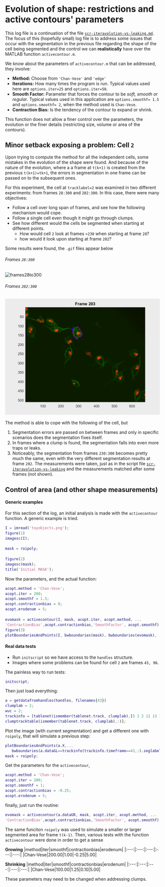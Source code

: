   # Evolution of shape: restrictions and active contours' parameters
This log file is a continuation of the file
[`scr-iteravolution-vs-leaking.md`](./scr-iteravolution-vs-leaking.md).
The focus of this (hopefully small) log file is to address some issues
that occur with the segmentation in the previous file regarding the
shape of the cell being segmented and the control we can **realistically**
have over the MATLAB function `activecontour.m`.

We know about the parameters of `activecontour.m` that can be addressed,
they involve:
+ **Method:** Choose from `'Chan-Vese'` and `'edge'`
+ **Iterations:** How many times the program is run. Typical values used here
are `options.iter=25` and `options.iter=50`.
+ **Smooth Factor:** Parameter that forces the contour to be _soft, smooth
or regular_. Typical values used in this application are
`options.smoothf= 1.5` and `options.smoothf= 2`, when the method used is
`Chan-Vese`.
+ **Contraction Bias:** Is the tendency of the contour to expand or shrink.

This function does not allow a finer control over the parameters, the
evolution or the finer details (restricting size, volume or area of the
contours).

## Minor setback exposing a problem: Cell `2`
Upon trying to compute the method for all the independent cells, some mistakes
in the evolution of the shape were found. And because of the nature of the
evolution, where a a frame at `t(k+1)` is created from the previous
`t(k+1)=tk+1`, the errors in segmentation in one frame can be passed
on to the subsequent ones.

For this experiment, the cell at `tracklabel=2` was examined in two different
experiments: from frames `28:300` and `202:300`. In this case, there were many
objectives:
+ Follow a cell over  long span of frames, and see how the following mechanism
would cope.
+ Follow a single cell even though it might go through clumps.
+ See how different would the cells be segmented when starting at different
points.
  + How would cell `2` look at frames `>230` when starting at frame `28`?
  + how would it look upon starting at frame `202`?

Some results were found, the `.gif` files appear below
###### Frames `28:300`
![frames28to300](../figs/clump2-frames28to300.gif)
###### Frames `202:300`
![frames202to300](../figs/clump2-frames202to300.gif)

The method is able to cope with the following of the cell, but
1. Segmentation errors are passed on between frames and only in specific
scenarios does the segmentation fixes itself.
2. In frames where a clump is found, the segmentation falls into even more
traps or leaks.
3. Noticeably, the segmentation from frames `230:300` becomes pretty much the
same, even with the very different segmentation results at frame `202`.
The measurements were taken, just as in the script file
[`scr-iteravolution-vs-leaking`](./scr-iteravolution-vs-leaking.md#non-overlaping) and the measurements matched after some frames (not shown).

## Control of area (and other shape measurements)
#### Generic examples
For this section of the log, an initial analysis is made with the
`activecontour` function. A generic example is tried.

```Matlab
I = imread('toyobjects.png');
figure(1)
imagesc(I);

mask = roipoly;

figure(2)
imagesc(mask);
title('Initial MASK');
```
Now the parameters, and the actual function:
```Matlab
acopt.method = 'Chan-Vese';
acopt.iter = 200;
acopt.smoothf = 1.5;
acopt.contractionbias = 0;
acopt.erodenum = 5;

evomask = activecontour(I, mask, acopt.iter, acopt.method, ...
'ContractionBias',acopt.contractionbias,'SmoothFactor', acopt.smoothf);
figure(3)
plotBoundariesAndPoints(I, bwboundaries(mask), bwboundaries(evomask), 'm-');
```
#### Real data tests
+ Run `initscript` so we have access to the `handles` structure.
+ Images where some problems can be found for cell `2` are frames `43, 96`.

The painless way to run tests:
```Matlab
initscript;
```
Then just load everything:
```Matlab
a = getdatafromhandles(handles, filenames{43})
clumplab = 2;
wuc = 2;
trackinfo = [tablenet(ismember(tablenet.track, clumplab),[5 1 2 11 13 14]) ...
clumptracktable(ismember(tablenet.track, clumplab),:)];
```
Plot the image (with current segmentation) and get a different one with
`roipoly`, that will simulate a previous step:
```Matlab
plotBoundariesAndPoints(a.X,...
   bwboundaries(a.dataGL==trackinfo(trackinfo.timeframe==43,:).seglabel));
mask = roipoly;
```
Get the parameters for the `activecontour`,
```Matlab
acopt.method = 'Chan-Vese';
acopt.iter = 200;
acopt.smoothf = 1;
acopt.contractionbias = -0.25;
acopt.erodenum = 5;
```
finally, just run the routine:
```Matlab
evomask = activecontour(a.dataGR, mask, acopt.iter, acopt.method, ...
'ContractionBias',acopt.contractionbias,'SmoothFactor', acopt.smoothf);
```

The same funciton `roipoly` was used to simulate a smaller or larger segmented
area for frame `t(k-1)`. Then, various tests with the function `activecontour`
were done in order to get a sense

**Growing**
|method|iter|smoothf|contractionbias|erodenum|
|:---:|:---:|:---:|:---:|:---:|
|Chan-Vese|200.00|1.00|-0.25|5.00|

**Shrinking**
|method|iter|smoothf|contractionbias|erodenum|
|:---:|:---:|:---:|:---:|:---:|
|Chan-Vese|100.00|1.25|0.10|5.00|

These parameters may need to be changed when addressing clumps.
